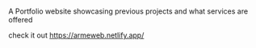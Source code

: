 # 
A Portfolio website showcasing previous projects and what services are offered

check it out https://armeweb.netlify.app/

